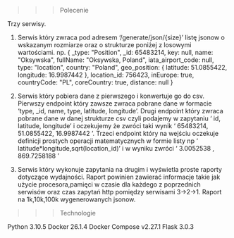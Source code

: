 >>> Polecenie

Trzy serwisy.

1. Serwis który zwraca pod adresem ‘/generate/json/{size}’ listę jsonow o wskazanym rozmiarze
oraz o strukturze poniżej z losowymi wartościami.
np.
{ _type: "Position", _id: 65483214, key: null, name: "Oksywska", fullName: "Oksywska,
Poland", iata_airport_code: null, type: "location", country: "Poland", geo_position:
{ latitude: 51.0855422, longitude: 16.9987442 }, location_id: 756423, inEurope: true,
countryCode: "PL", coreCountry: true, distance: null }

2. Serwis który pobiera dane z pierwszego i konwertuje go do csv. Pierwszy endpoint który
zawsze zwraca pobrane dane w formacie ‘type, _id, name, type, latitude, longitude’. Drugi
endpoint który zwraca pobrane dane w danej strukturze csv czyli podajemy w zapytaniu ‘ id,
latitude, longitude’ i oczekujemy że zwróci taki wynik ‘ 65483214, 51.0855422, 16.9987442 ’.
Trzeci endpoint który na wejściu oczekuje definicji prostych operacji matematycznych w formie
listy np ‘ latitude*longitude,sqrt(location_id)’ i w wyniku zwróci ‘ 3.0052538 , 869.7258188 ’

3. Serwis który wykonuje zapytania na drugim i wyświetla proste raporty dotyczące wydajności.
Raport powinien zawierać informacje takie jak użycie procesora,pamięci w czasie dla każdego z
poprzednich serwisów oraz czas zapytań http pomiędzy serwisami 3->2->1.
Raport na 1k,10k,100k wygenerowanych jsonow.

>>> Technologie

Python 3.10.5
Docker 26.1.4
Docker Compose v2.27.1
Flask 3.0.3

